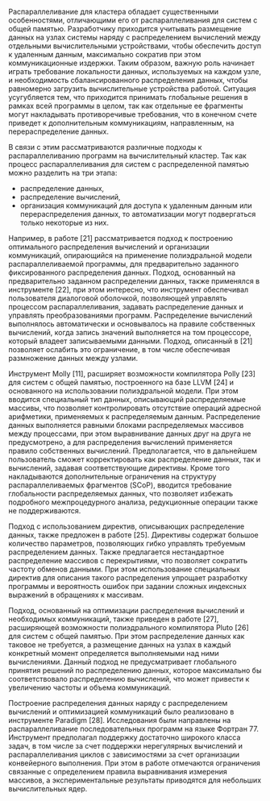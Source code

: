 Распараллеливание для кластера обладает существенными особенностями, отличающими его от распараллеливания для систем с общей памятью. Разработчику приходится учитывать размещение данных на узлах системы наряду с распределением вычислений между отдельными вычислительными устройствами, чтобы обеспечить доступ к удаленным данным, максимально сократив при этом коммуникационные издержки. Таким образом, важную роль начинает играть требование локальности данных, используемых на каждом узле, и необходимость сбалансированного распределения данных, чтобы равномерно загрузить вычислительные устройства работой. Ситуация усугубляется тем, что приходится принимать глобальные решения в рамках всей программы в целом, так как отдельные ее фрагменты могут накладывать противоречивые требования, что в конечном счете приведет к дополнительным коммуникациям, направленным, на перераспределение данных.

В связи с этим рассматриваются различные подходы к распараллеливанию программ на вычислительный кластер. Так как процесс распараллеливания для систем с распределенной памятью можно разделить на три этапа: 
- распределение данных, 
- распределение вычислений, 
- организация коммуникаций для доступа к удаленным данным или перераспределения данных, 
то автоматизации могут подвергаться только некоторые из них.

Например, в работе [21] рассматривается подход к построению оптимального распределения вычислений и организации коммуникаций, опирающийся на применение полиэдральной модели распараллеливаемой программы, для предварительно заданного фиксированного распределения данных. Подход, основанный на предварительно заданном распределении данных, также применялся в инструменте [22], при этом интересно, что инструмент обеспечивал пользователя диалоговой оболочкой, позволяющей управлять процессом распараллеливания, задавать распределение данных и управлять преобразованиями программ. Распределение вычислений выполнялось автоматически и основывалось на правиле собственных вычислений, когда запись значений выполняется на том процессоре, который владеет записываемыми данными. Подход, описанный в [21] позволяет ослабить это ограничение, в том числе обеспечивая размножение данных между узлами.

Инструмент Molly [11], расширяет возможности компилятора Polly [23] для систем с общей памятью, построенного на базе LLVM [24] и основанного на использовании полиэдральной модели. При этом вводится специальный тип данных, описывающий распределяемые массивы, что позволяет контролировать отсутствие операций адресной арифметики, применяемых к распределяемым данным. Распределение данных выполняется равными блоками распределяемых массивов между процессами, при этом выравнивание данных друг на друга не предусмотрено, а для распределения вычислений применяется правило собственных вычислений. Предполагается, что в дальнейшем пользователь сможет корректировать как распределение данных, так и вычислений, задавая соответствующие директивы. Кроме того накладываются дополнительные ограничения на структуру распараллеливаемых фрагментов (SCoP), вводится требование глобальности распределяемых данных, что позволяет избежать подробного межпроцедурного анализа, редукционные операции также не поддерживаются.

Подход с использованием директив, описывающих распределение данных, также предложен в работе [25]. Директивы содержат большое количество параметров, позволяющих гибко управлять требуемым распределением данных. Также предлагается нестандартное распределение массивов с перекрытиями, что позволяет сократить частоту обменов данными. При этом использование специальных директив для описания такого распределения упрощает разработку программы и вероятность ошибок при задании сложных индексных выражений в обращениях к массивам.

Подход, основанный на оптимизации распределения вычислений и необходимых коммуникаций, также приведен в работе [27], расширяющей возможности полиэдрального компилятора Pluto [26] для систем с общей памятью. При этом распределение данных как таковое не требуется, а размещение данных на узлах в каждый конкретный момент определяется выполняемыми над ними вычислениями. Данный подход не предусматривает глобального принятия решений по распределению данных, которое максимально бы соответствовало распределению вычислений, что может привести к увеличению частоты и объема коммуникаций.

Построение распределения данных наряду с распределением вычислений и оптимизацией коммуникаций было реализовано в инструменте Paradigm [28]. Исследования были направлены на распараллеливание последовательных программ на языке Фортран 77. Инструмент предполагал поддержку достаточно широкого класса задач, в том числе за счет поддержки нерегулярных вычислений и распараллеливания циклов с зависимостями за счет организации конвейерного выполнения. При этом в работе отмечаются ограничения связанные с определением правила выравнивания измерения массивов, а экспериментальные результаты приводятся для небольших вычислительных ядер.
